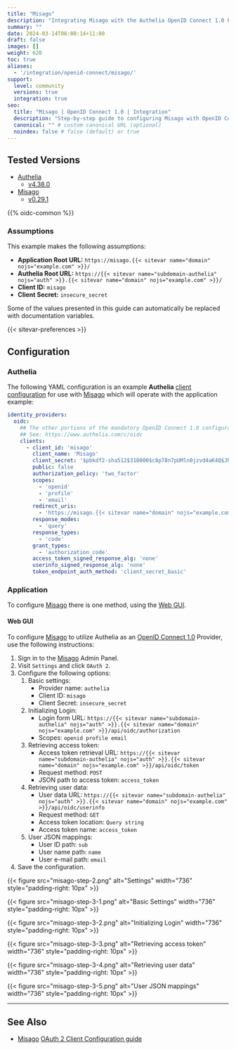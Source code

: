 ```yaml
---
title: "Misago"
description: "Integrating Misago with the Authelia OpenID Connect 1.0 Provider."
summary: ""
date: 2024-03-14T06:00:14+11:00
draft: false
images: []
weight: 620
toc: true
aliases:
  - '/integration/openid-connect/misago/'
support:
  level: community
  versions: true
  integration: true
seo:
  title: "Misago | OpenID Connect 1.0 | Integration"
  description: "Step-by-step guide to configuring Misago with OpenID Connect 1.0 for secure SSO. Enhance your login flow using Authelia’s modern identity management."
  canonical: "" # custom canonical URL (optional)
  noindex: false # false (default) or true
---
```


## Tested Versions

- [Authelia]
  - [v4.38.0](https://github.com/authelia/authelia/releases/tag/v4.38.0)
- [Misago]
  - [v0.29.1](https://github.com/tetricky/misago-image/releases/tag/v0.29.1)

{{% oidc-common %}}

### Assumptions

This example makes the following assumptions:

- __Application Root URL:__ `https://misago.{{< sitevar name="domain" nojs="example.com" >}}/`
- __Authelia Root URL:__ `https://{{< sitevar name="subdomain-authelia" nojs="auth" >}}.{{< sitevar name="domain" nojs="example.com" >}}/`
- __Client ID:__ `misago`
- __Client Secret:__ `insecure_secret`

Some of the values presented in this guide can automatically be replaced with documentation variables.

{{< sitevar-preferences >}}

## Configuration

### Authelia

The following YAML configuration is an example **Authelia** [client configuration] for use with [Misago] which will
operate with the application example:

```yaml {title="configuration.yml"}
identity_providers:
  oidc:
    ## The other portions of the mandatory OpenID Connect 1.0 configuration go here.
    ## See: https://www.authelia.com/c/oidc
    clients:
      - client_id: 'misago'
        client_name: 'Misago'
        client_secret: '$pbkdf2-sha512$310000$c8p78n7pUMln0jzvd4aK4Q$JNRBzwAo0ek5qKn50cFzzvE9RXV88h1wJn5KGiHrD0YKtZaR/nCb2CJPOsKaPK0hjf.9yHxzQGZziziccp6Yng'  # The digest of 'insecure_secret'.
        public: false
        authorization_policy: 'two_factor'
        scopes:
          - 'openid'
          - 'profile'
          - 'email'
        redirect_uris:
          - 'https://misago.{{< sitevar name="domain" nojs="example.com" >}}/oauth2/complete/'
        response_modes:
          - 'query'
        response_types:
          - 'code'
        grant_types:
          - 'authorization_code'
        access_token_signed_response_alg: 'none'
        userinfo_signed_response_alg: 'none'
        token_endpoint_auth_method: 'client_secret_basic'
```

### Application

To configure [Misago] there is one method, using the [Web GUI](#web-gui).

#### Web GUI

To configure [Misago] to utilize Authelia as an [OpenID Connect 1.0] Provider, use the following instructions:

1. Sign in to the [Misago] Admin Panel.
2. Visit `Settings` and click `OAuth 2`.
3. Configure the following options:
    1. Basic settings:
        - Provider name: `authelia`
        - Client ID: `misago`
        - Client Secret: `insecure_secret`
    2. Initializing Login:
        - Login form URL: `https://{{< sitevar name="subdomain-authelia" nojs="auth" >}}.{{< sitevar name="domain" nojs="example.com" >}}/api/oidc/authorization`
        - Scopes: `openid profile email`
    3. Retrieving access token:
        - Access token retrieval URL: `https://{{< sitevar name="subdomain-authelia" nojs="auth" >}}.{{< sitevar name="domain" nojs="example.com" >}}/api/oidc/token`
        - Request method: `POST`
        - JSON path to access token: `access_token`
    4. Retrieving user data:
        - User data URL: `https://{{< sitevar name="subdomain-authelia" nojs="auth" >}}.{{< sitevar name="domain" nojs="example.com" >}}/api/oidc/userinfo`
        - Request method: `GET`
        - Access token location: `Query string`
        - Access token name: `access_token`
    5. User JSON mappings:
        - User ID path: `sub`
        - User name path: `name`
        - User e-mail path: `email`
4. Save the configuration.

{{< figure src="misago-step-2.png" alt="Settings" width="736" style="padding-right: 10px" >}}

{{< figure src="misago-step-3-1.png" alt="Basic Settings" width="736" style="padding-right: 10px" >}}

{{< figure src="misago-step-3-2.png" alt="Initializing Login" width="736" style="padding-right: 10px" >}}

{{< figure src="misago-step-3-3.png" alt="Retrieving access token" width="736" style="padding-right: 10px" >}}

{{< figure src="misago-step-3-4.png" alt="Retrieving user data" width="736" style="padding-right: 10px" >}}

{{< figure src="misago-step-3-5.png" alt="User JSON mappings" width="736" style="padding-right: 10px" >}}

---
## See Also

- [Misago] [OAuth 2 Client Configuration guide](https://misago-project.org/t/oauth-2-client-configuration-guide/1147/)

[Misago]: https://misago-project.org/
[Authelia]: https://www.authelia.com
[OpenID Connect 1.0]: ../../introduction.md
[client configuration]: ../../../../configuration/identity-providers/openid-connect/clients.md
